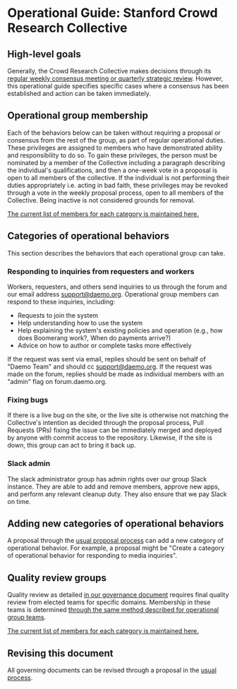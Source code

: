 # Operational Guide: Stanford Crowd Research Collective
## High-level goals
Generally, the Crowd Research Collective makes decisions through its [regular weekly consensus meeting or quarterly strategic review](https://github.com/crowdresearch/collective/blob/master/governance/process.md). However, this operational guide specifies specific cases where a consensus has been established and action can be taken immediately.
## Operational group membership
Each of the behaviors below can be taken without requiring a proposal or consensus from the rest of the group, as part of regular operational duties. These privileges are assigned to members who have demonstrated ability and responsibility to do so. To gain these privileges, the person must be nominated by a member of the Collective including a paragraph describing the individual's qualifications, and then a one-week vote in a proposal is open to all members of the collective. If the individual is not performing their duties appropriately i.e. acting in bad faith, these privileges may be revoked through a vote in the weekly proposal process, open to all members of the Collective. Being inactive is not considered grounds for removal.

[The current list of members for each category is maintained here.
](https://github.com/crowdresearch/collective/blob/master/governance/groups.md)
## Categories of operational behaviors
This section describes the behaviors that each operational group can take.
### Responding to inquiries from requesters and workers
Workers, requesters, and others send inquiries to us through the forum and our email address [support@daemo.org](mailto:support@daemo.org). Operational group members can respond to these inquiries, including:

- Requests to join the system
- Help understanding how to use the system
- Help explaining the system's existing policies and operation (e.g., how does Boomerang work?, When do payments arrive?)
- Advice on how to author or complete tasks more effectively

If the request was sent via email, replies should be sent on behalf of "Daemo Team" and should cc support@daemo.org. If the request was made on the forum, replies should be made as individual members with an "admin" flag on forum.daemo.org.
### Fixing bugs
If there is a live bug on the site, or the live site is otherwise not matching the Collective's intention as decided through the proposal process, Pull Requests (PRs) fixing the issue can be immediately merged and deployed by anyone with commit access to the repository. Likewise, if the site is down, this group can act to bring it back up.

### Slack admin
The slack administrator group has admin rights over our group Slack instance. They are able to add and remove members, approve new apps, and perform any relevant cleanup duty. They also ensure that we pay Slack on time.

## Adding new categories of operational behaviors
A proposal through the [usual proposal process](https://github.com/crowdresearch/collective/blob/master/governance/process.md) can add a new category of operational behavior. For example, a proposal might be "Create a category of operational behavior for responding to media inquiries".
## Quality review groups
Quality review as detailed [in our governance document](https://github.com/crowdresearch/collective/blob/master/governance/process.md) requires final quality review from elected teams for specific domains. Membership in these teams is determined [through the same method described for operational group teams](https://github.com/crowdresearch/collective/blob/master/governance/process.md).

[The current list of members for each category is maintained here.](https://github.com/crowdresearch/collective/blob/master/governance/process.md)
## Revising this document
All governing documents can be revised through a proposal in the [usual process](https://github.com/crowdresearch/collective/blob/master/governance/process.md).
